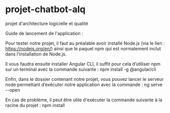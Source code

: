 # projet-chatbot-alq
projet d'architecture logicielle et qualité

Guide de lancement de l'application :

Pour tester notre projet, il faut au préalable avoir installé Node.js (via le lien : https://nodejs.org/en/) ainsi que le paquet npm qui est normalement inclut dans l’installation de Node.js.

Il vous faudra ensuite installer Angular CLI, il suffit pour cela d’utiliser npm sur un terminal avec la commande suivante :
npm install -g @angular/cli

Enfin, dans le dossier contenant notre projet, vous pouvez lancer le serveur node permettant d’exécuter notre application avec la commande :
ng serve --open

En cas de problème, il peut être utile d'exécuter la commande suivante à la racine du projet :
npm install
